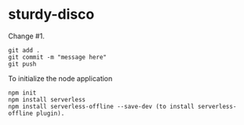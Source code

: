 # sturdy-disco
Change #1. 

```
git add .
git commit -m "message here"
git push
```

To initialize the node application
```
npm init
npm install serverless
npm install serverless-offline --save-dev (to install serverless-offline plugin).
```